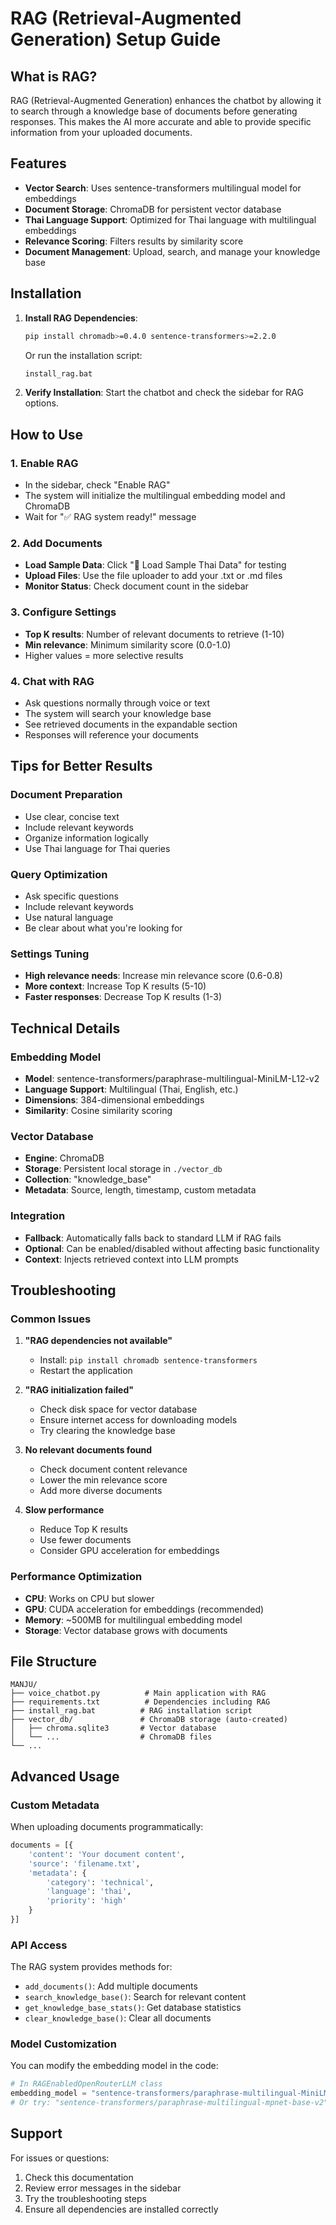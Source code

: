 # RAG (Retrieval-Augmented Generation) Setup Guide

## What is RAG?

RAG (Retrieval-Augmented Generation) enhances the chatbot by allowing it to search through a knowledge base of documents before generating responses. This makes the AI more accurate and able to provide specific information from your uploaded documents.

## Features

- **Vector Search**: Uses sentence-transformers multilingual model for embeddings
- **Document Storage**: ChromaDB for persistent vector database
- **Thai Language Support**: Optimized for Thai language with multilingual embeddings
- **Relevance Scoring**: Filters results by similarity score
- **Document Management**: Upload, search, and manage your knowledge base

## Installation

1. **Install RAG Dependencies**:
   ```bash
   pip install chromadb>=0.4.0 sentence-transformers>=2.2.0
   ```

   Or run the installation script:
   ```bash
   install_rag.bat
   ```

2. **Verify Installation**:
   Start the chatbot and check the sidebar for RAG options.

## How to Use

### 1. Enable RAG
- In the sidebar, check "Enable RAG"
- The system will initialize the multilingual embedding model and ChromaDB
- Wait for "✅ RAG system ready!" message

### 2. Add Documents
- **Load Sample Data**: Click "📝 Load Sample Thai Data" for testing
- **Upload Files**: Use the file uploader to add your .txt or .md files
- **Monitor Status**: Check document count in the sidebar

### 3. Configure Settings
- **Top K results**: Number of relevant documents to retrieve (1-10)
- **Min relevance**: Minimum similarity score (0.0-1.0)
- Higher values = more selective results

### 4. Chat with RAG
- Ask questions normally through voice or text
- The system will search your knowledge base
- See retrieved documents in the expandable section
- Responses will reference your documents

## Tips for Better Results

### Document Preparation
- Use clear, concise text
- Include relevant keywords
- Organize information logically
- Use Thai language for Thai queries

### Query Optimization
- Ask specific questions
- Include relevant keywords
- Use natural language
- Be clear about what you're looking for

### Settings Tuning
- **High relevance needs**: Increase min relevance score (0.6-0.8)
- **More context**: Increase Top K results (5-10)
- **Faster responses**: Decrease Top K results (1-3)

## Technical Details

### Embedding Model
- **Model**: sentence-transformers/paraphrase-multilingual-MiniLM-L12-v2
- **Language Support**: Multilingual (Thai, English, etc.)
- **Dimensions**: 384-dimensional embeddings
- **Similarity**: Cosine similarity scoring

### Vector Database
- **Engine**: ChromaDB
- **Storage**: Persistent local storage in `./vector_db`
- **Collection**: "knowledge_base"
- **Metadata**: Source, length, timestamp, custom metadata

### Integration
- **Fallback**: Automatically falls back to standard LLM if RAG fails
- **Optional**: Can be enabled/disabled without affecting basic functionality
- **Context**: Injects retrieved context into LLM prompts

## Troubleshooting

### Common Issues

1. **"RAG dependencies not available"**
   - Install: `pip install chromadb sentence-transformers`
   - Restart the application

2. **"RAG initialization failed"**
   - Check disk space for vector database
   - Ensure internet access for downloading models
   - Try clearing the knowledge base

3. **No relevant documents found**
   - Check document content relevance
   - Lower the min relevance score
   - Add more diverse documents

4. **Slow performance**
   - Reduce Top K results
   - Use fewer documents
   - Consider GPU acceleration for embeddings

### Performance Optimization

- **CPU**: Works on CPU but slower
- **GPU**: CUDA acceleration for embeddings (recommended)
- **Memory**: ~500MB for multilingual embedding model
- **Storage**: Vector database grows with documents

## File Structure

```
MANJU/
├── voice_chatbot.py          # Main application with RAG
├── requirements.txt          # Dependencies including RAG
├── install_rag.bat          # RAG installation script
├── vector_db/               # ChromaDB storage (auto-created)
│   ├── chroma.sqlite3       # Vector database
│   └── ...                  # ChromaDB files
└── ...
```

## Advanced Usage

### Custom Metadata
When uploading documents programmatically:
```python
documents = [{
    'content': 'Your document content',
    'source': 'filename.txt',
    'metadata': {
        'category': 'technical',
        'language': 'thai',
        'priority': 'high'
    }
}]
```

### API Access
The RAG system provides methods for:
- `add_documents()`: Add multiple documents
- `search_knowledge_base()`: Search for relevant content
- `get_knowledge_base_stats()`: Get database statistics
- `clear_knowledge_base()`: Clear all documents

### Model Customization
You can modify the embedding model in the code:
```python
# In RAGEnabledOpenRouterLLM class
embedding_model = "sentence-transformers/paraphrase-multilingual-MiniLM-L12-v2"  # Default
# Or try: "sentence-transformers/paraphrase-multilingual-mpnet-base-v2"
```

## Support

For issues or questions:
1. Check this documentation
2. Review error messages in the sidebar
3. Try the troubleshooting steps
4. Ensure all dependencies are installed correctly
